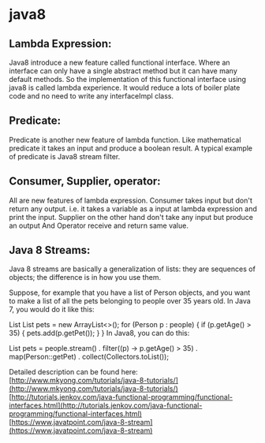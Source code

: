 # java8

## Lambda Expression:
Java8 introduce a new feature called functional interface. Where an interface can only have a single abstract method but it can have many default methods. So the implementation of this functional interface using java8 is called lambda experience. It would reduce a lots of boiler plate code and no need to write any interfaceImpl class.

## Predicate:
Predicate is another new feature of lambda function. Like mathematical predicate it takes an input and produce a boolean result. A typical example of predicate is Java8 stream filter.

## Consumer, Supplier, operator:
All are new features of lambda expression. Consumer takes input but don't return any output. i.e. it takes a variable as a input at lambda expression and print the input. Supplier on the other hand don't take any input but produce an output And Operator receive and return same value.

## Java 8 Streams: 
Java 8 streams are basically a generalization of lists: they are sequences of objects; the difference is in how you use them.

Suppose, for example that you have a list of Person objects, and you want to make a list of all the pets belonging to people over 35 years old. In Java 7, you would do it like this:

List List<Pet> pets = new ArrayList<>(); 
for (Person p : people)  {
    if (p.getAge() > 35) {
		pets.add(p.getPet());
    } 
}
In Java8, you can do this:

List<Pet> pets = people.stream()
    . filter((p) -> p.getAge() > 35)
    . map(Person::getPet)
    . collect(Collectors.toList());   
    
    
Detailed description can be found here: 
[http://www.mkyong.com/tutorials/java-8-tutorials/](http://www.mkyong.com/tutorials/java-8-tutorials/)    
[http://tutorials.jenkov.com/java-functional-programming/functional-interfaces.html](http://tutorials.jenkov.com/java-functional-programming/functional-interfaces.html)    
[https://www.javatpoint.com/java-8-stream](https://www.javatpoint.com/java-8-stream)    
